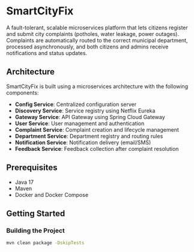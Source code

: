 # SmartCityFix

A fault-tolerant, scalable microservices platform that lets citizens register and submit city complaints (potholes, water leakage, power outages). Complaints are automatically routed to the correct municipal department, processed asynchronously, and both citizens and admins receive notifications and status updates.

## Architecture

SmartCityFix is built using a microservices architecture with the following components:

- **Config Service**: Centralized configuration server
- **Discovery Service**: Service registry using Netflix Eureka
- **Gateway Service**: API Gateway using Spring Cloud Gateway
- **User Service**: User management and authentication
- **Complaint Service**: Complaint creation and lifecycle management
- **Department Service**: Department registry and routing rules
- **Notification Service**: Notification delivery (email/SMS)
- **Feedback Service**: Feedback collection after complaint resolution

## Prerequisites

- Java 17
- Maven
- Docker and Docker Compose

## Getting Started

### Building the Project

```bash
mvn clean package -DskipTests